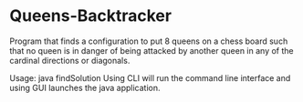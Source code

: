 # Queens-Backtracker
Program that finds a configuration to put 8 queens on a chess board such that no queen is in danger of being attacked by 
another queen in any of the cardinal directions or diagonals.

Usage: java findSolution <filename> <CLI or GUI>
Using CLI will run the command line interface and using GUI launches the java application.
